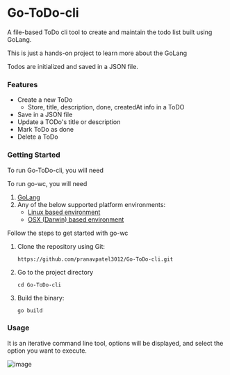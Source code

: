 # Go-ToDo-cli

A file-based ToDo cli tool to create and maintain the todo list built using GoLang.

This is just a hands-on project to learn more about the GoLang

Todos are initialized and saved in a JSON file.

### Features

- Create a new ToDo
  - Store, title, description, done, createdAt info in a ToDO
- Save in a JSON file
- Update a TODo's title or description
- Mark ToDo as done
- Delete a ToDo

### Getting Started

To run Go-ToDo-cli, you will need

To run go-wc, you will need

1. [GoLang](https://go.dev/)
2. Any of the below supported platform environments:
   - [Linux based environment](https://en.wikipedia.org/wiki/Comparison_of_Linux_distributions)
   - [OSX (Darwin) based environment](https://en.wikipedia.org/wiki/MacOS)

Follow the steps to get started with go-wc

1. Clone the repository using Git:

   ```
   https://github.com/pranavpatel3012/Go-ToDo-cli.git
   ```

2. Go to the project directory

   ```
   cd Go-ToDo-cli
   ```

3. Build the binary:

   ```
   go build
   ```

### Usage

It is an iterative command line tool, options will be displayed, and select the option you want to execute.

![image](https://github.com/pranavpatel3012/Go-ToDo-cli/assets/61077965/87b23173-c2e6-4b07-bd73-e1e7673773e9)

